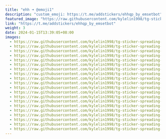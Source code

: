 ```yaml
---
title: "ehh ➜ @emoji1"
description: "custom_emoji: https://t.me/addstickers/ehhqp_by_emsetbot"
featured_image: "https://raw.githubusercontent.com/kylelin1998/tg-sticker-spreading-worldwide-images/main/img/563b4397-8910-41fe-99b6-0efec3d1a76f.jpg"
link: "https://t.me/addstickers/ehhqp_by_emsetbot"
weight: 3
date: 2024-01-15T13:39:05+08:00
images:
  - https://raw.githubusercontent.com/kylelin1998/tg-sticker-spreading-worldwide-images/main/img/563b4397-8910-41fe-99b6-0efec3d1a76f.jpg
  - https://raw.githubusercontent.com/kylelin1998/tg-sticker-spreading-worldwide-images/main/img/e95f39c3-2e43-43b8-aa51-a15e64d26846.jpg
  - https://raw.githubusercontent.com/kylelin1998/tg-sticker-spreading-worldwide-images/main/img/a7ae831f-4850-4e4e-9b64-9bec3c5bcdf4.jpg
  - https://raw.githubusercontent.com/kylelin1998/tg-sticker-spreading-worldwide-images/main/img/fecbfb8f-ac60-4e53-b975-34f0aa3395fd.jpg
  - https://raw.githubusercontent.com/kylelin1998/tg-sticker-spreading-worldwide-images/main/img/416b4699-61d8-4bbe-abad-c28401e3bf0f.jpg
  - https://raw.githubusercontent.com/kylelin1998/tg-sticker-spreading-worldwide-images/main/img/6d6038f5-794f-4ed9-88f2-7b6325d12a2c.jpg
  - https://raw.githubusercontent.com/kylelin1998/tg-sticker-spreading-worldwide-images/main/img/3865492a-207c-4259-a9ff-9ade416adbcb.jpg
  - https://raw.githubusercontent.com/kylelin1998/tg-sticker-spreading-worldwide-images/main/img/20aabb4f-49c6-4404-b422-a56ad1d2aaf7.jpg
  - https://raw.githubusercontent.com/kylelin1998/tg-sticker-spreading-worldwide-images/main/img/1cd69290-3e9f-44a5-a8ae-700dbe3c2c64.jpg
  - https://raw.githubusercontent.com/kylelin1998/tg-sticker-spreading-worldwide-images/main/img/dfd6a1c5-6801-4427-bc7e-5ac42634edb3.jpg
  - https://raw.githubusercontent.com/kylelin1998/tg-sticker-spreading-worldwide-images/main/img/34492093-59b0-4be8-8e17-3d8d5a01f916.jpg
  - https://raw.githubusercontent.com/kylelin1998/tg-sticker-spreading-worldwide-images/main/img/64375456-4bc4-4374-8e7b-69154506bb6f.jpg
  - https://raw.githubusercontent.com/kylelin1998/tg-sticker-spreading-worldwide-images/main/img/ebdafecf-2a3d-478c-9567-689b4487fce3.jpg
  - https://raw.githubusercontent.com/kylelin1998/tg-sticker-spreading-worldwide-images/main/img/23faa2c5-276b-4f8b-8cc6-a9c496dfbd98.jpg
  - https://raw.githubusercontent.com/kylelin1998/tg-sticker-spreading-worldwide-images/main/img/8a8a4924-0aac-4db3-a9f4-a1d7ac493e90.jpg
  - https://raw.githubusercontent.com/kylelin1998/tg-sticker-spreading-worldwide-images/main/img/59b5de76-e393-4d6a-aa33-bdb56c0a32c5.jpg
  - https://raw.githubusercontent.com/kylelin1998/tg-sticker-spreading-worldwide-images/main/img/d5c2244f-a863-4fb5-bbbd-0911f34901fb.jpg
  - https://raw.githubusercontent.com/kylelin1998/tg-sticker-spreading-worldwide-images/main/img/064f5814-019f-4b0b-9d32-153cb26482bc.jpg
  - https://raw.githubusercontent.com/kylelin1998/tg-sticker-spreading-worldwide-images/main/img/3423e5ba-8bfe-4425-9e42-3bb18779b7ac.jpg
  - https://raw.githubusercontent.com/kylelin1998/tg-sticker-spreading-worldwide-images/main/img/23ca3c11-19e6-4118-b2dd-a8f3d0b11ad7.jpg
---
```

